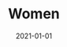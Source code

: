 ---
title: Women
description: Brief description of this section
cover: women.jpg
date: 2021-01-01
---